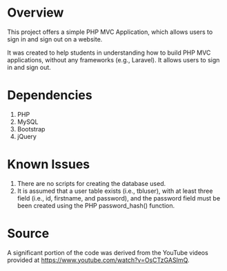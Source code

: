 
# Overview
This project offers a simple PHP MVC Application, which allows users to sign in and sign out on a website.

It was created to help students in understanding how to build PHP MVC applications, without any frameworks (e.g., Laravel).
It allows users to sign in and sign out.

# Dependencies
1) PHP
2) MySQL
3) Bootstrap
4) jQuery

# Known Issues
1) There are no scripts for creating the database used. 
2) It is assumed that a user table exists (i.e., tbluser), with at least three field (i.e., id, firstname, and password), and the password field must be been created using the PHP password_hash() function. 

# Source
A significant portion of the code was derived from the YouTube videos provided at https://www.youtube.com/watch?v=OsCTzGASImQ.
